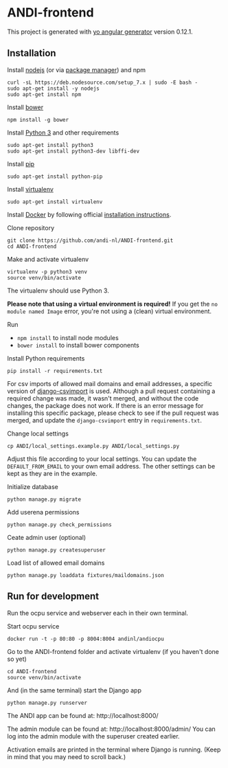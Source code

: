 # ANDI-frontend

This project is generated with [yo angular generator](https://github.com/yeoman/generator-angular)
version 0.12.1.

## Installation

Install [nodejs](https://nodejs.org/en/download/) (or via
  [package manager](https://nodejs.org/en/download/package-manager/)) and npm
```
curl -sL https://deb.nodesource.com/setup_7.x | sudo -E bash -
sudo apt-get install -y nodejs
sudo apt-get install npm
```

Install [bower](https://bower.io/#install-bower)
```
npm install -g bower
```
Install [Python 3](https://www.python.org/downloads/) and other requirements
```
sudo apt-get install python3
sudo apt-get install python3-dev libffi-dev
```

Install [pip](https://pip.pypa.io/en/stable/installing/)
```
sudo apt-get install python-pip
```

Install [virtualenv](https://virtualenv.pypa.io/en/stable/installation/)
```
sudo apt-get install virtualenv
```

Install [Docker](https://docs.docker.com/engine/installation/) by following official [installation instructions](https://docs.docker.com/engine/installation/linux/ubuntulinux/).

Clone repository
```
git clone https://github.com/andi-nl/ANDI-frontend.git
cd ANDI-frontend
```

Make and activate virtualenv
```
virtualenv -p python3 venv
source venv/bin/activate
```
The virtualenv should use Python 3.

**Please note that using a virtual environment is required!**
If you get the `no module named Image` error, you're not using a (clean) virtual environment.

Run
- `npm install` to install node modules
- `bower install` to install bower components

Install Python requirements
```
pip install -r requirements.txt
```

For csv imports of allowed mail domains and email addresses, a specific version of
[django-csvimport](https://github.com/edcrewe/django-csvimport) is used. Although
a pull request containing a required change was made, it wasn't merged, and without the
code changes, the package does not work. If there is an error message for installing
this specific package, please check to see if the pull request was merged, and update the
`django-csvimport` entry in `requirements.txt`.

Change local settings
```
cp ANDI/local_settings.example.py ANDI/local_settings.py
```

Adjust this file according to your local settings. You can update the `DEFAULT_FROM_EMAIL`
to your own email address. The other settings can be kept as they are in the example.

Initialize database
```
python manage.py migrate
```

Add userena permissions
```
python manage.py check_permissions
```

Ceate admin user (optional)
```
python manage.py createsuperuser
```

Load list of allowed email domains

```
python manage.py loaddata fixtures/maildomains.json
```

## Run for development

Run the ocpu service and webserver each in their own terminal.

Start ocpu service

```
docker run -t -p 80:80 -p 8004:8004 andinl/andiocpu
```

Go to the ANDI-frontend folder and activate virtualenv (if you haven't done so yet)

```
cd ANDI-frontend
source venv/bin/activate
```

And (in the same terminal) start the Django app

```
python manage.py runserver
```

The ANDI app can be found at: http://localhost:8000/

The admin module can be found at: http://localhost:8000/admin/
You can log into the admin module with the superuser created earlier.

Activation emails are printed in the terminal where Django is running. (Keep in
mind that you may need to scroll back.)
